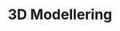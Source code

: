 ﻿---
title: 3D Modellering
type: docs
weight: 70
url: /sv/python-net/3d-modeling/
description: Artiklar om 3D modellering i Aspose.3D för Python via .NET.
---
